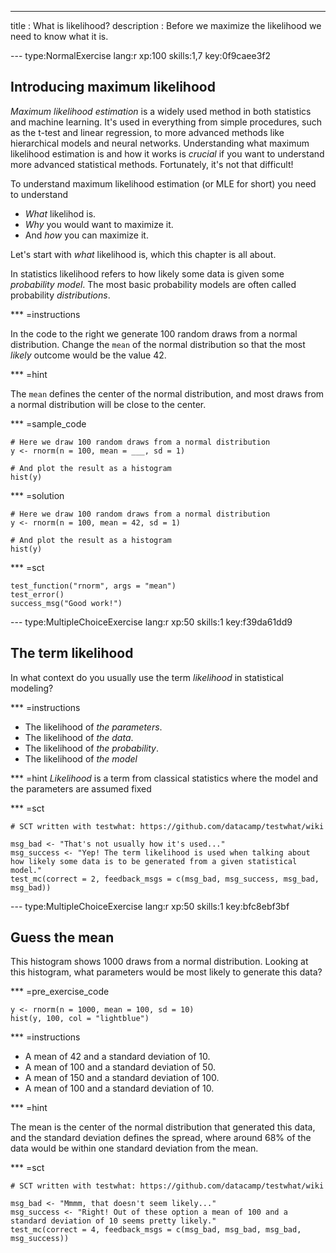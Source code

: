 ---
title       : What is likelihood?
description : Before we maximize the likelihood we need to know what it is.


--- type:NormalExercise lang:r  xp:100 skills:1,7 key:0f9caee3f2
## Introducing maximum likelihood

*Maximum likelihood estimation* is a widely used method in both statistics and machine learning. It's used in everything from simple procedures, such as the t-test and linear regression, to more advanced methods like hierarchical models and neural networks. Understanding what maximum likelihood estimation  is and how it works is *crucial* if you want to understand more advanced statistical methods. Fortunately, it's not that difficult!

To understand maximum likelihood estimation (or MLE for short) you need to understand

  * *What* likelihod is.
  * *Why* you would want to maximize it.
  * And *how* you can maximize it.

Let's start with *what* likelihood is, which this chapter is all about.

In statistics likelihood refers to how likely some data is given some *probability model*. The most basic probability models are often called probability *distributions*.  


*** =instructions

In the code to the right we generate 100 random draws from a normal distribution. Change the `mean` of the normal distribution so that the most *likely* outcome would be the value 42.


*** =hint

The `mean` defines the center of the normal distribution, and most draws from a normal distribution will be close to the center.


*** =sample_code
```{r}
# Here we draw 100 random draws from a normal distribution
y <- rnorm(n = 100, mean = ___, sd = 1)

# And plot the result as a histogram
hist(y)
```
*** =solution
```{r}
# Here we draw 100 random draws from a normal distribution
y <- rnorm(n = 100, mean = 42, sd = 1)

# And plot the result as a histogram
hist(y)
```
*** =sct
```{r}
test_function("rnorm", args = "mean")
test_error()
success_msg("Good work!")
```


--- type:MultipleChoiceExercise lang:r xp:50 skills:1 key:f39da61dd9
## The term likelihood

In what context do you usually use the term *likelihood* in statistical modeling?

*** =instructions
- The likelihood of *the parameters*.
- The likelihood of *the data*.
- The likelihood of *the probability*.
- The likelihood of *the model*

*** =hint
*Likelihood* is a term from classical statistics where the model and the parameters are assumed fixed



*** =sct
```{r}
# SCT written with testwhat: https://github.com/datacamp/testwhat/wiki

msg_bad <- "That's not usually how it's used..."
msg_success <- "Yep! The term likelihood is used when talking about how likely some data is to be generated from a given statistical model."
test_mc(correct = 2, feedback_msgs = c(msg_bad, msg_success, msg_bad, msg_bad))
```


--- type:MultipleChoiceExercise lang:r xp:50 skills:1 key:bfc8ebf3bf
## Guess the mean

This histogram shows 1000 draws from a normal distribution. Looking at this histogram, what parameters would be most likely to generate this data?

*** =pre_exercise_code
```{r}
y <- rnorm(n = 1000, mean = 100, sd = 10)
hist(y, 100, col = "lightblue")
```

*** =instructions
- A mean of 42 and a standard deviation of 10.
- A mean of 100 and a standard deviation of 50.
- A mean of 150 and a standard deviation of 100.
- A mean of 100 and a standard deviation of 10.

*** =hint


The mean is the center of the normal distribution that generated this data, and the standard deviation defines the spread, where around 68% of the data would be within one standard deviation from the mean.


*** =sct
```{r}
# SCT written with testwhat: https://github.com/datacamp/testwhat/wiki

msg_bad <- "Mmmm, that doesn't seem likely..."
msg_success <- "Right! Out of these option a mean of 100 and a standard deviation of 10 seems pretty likely."
test_mc(correct = 4, feedback_msgs = c(msg_bad, msg_bad, msg_bad, msg_success))
```
